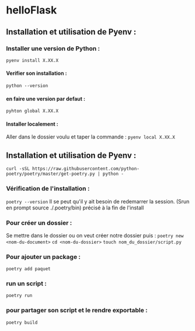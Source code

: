 # helloFlask

## Installation et utilisation de Pyenv : 
### Installer une version de Python :
`pyenv install X.XX.X`
#### Verifier son installation : 
`python --version`
#### en faire une version par defaut : 
`pyhton global X.XX.X`
#### Installer localement : 
Aller dans le dossier voulu et taper la commande :
`pyenv local X.XX.X`

## Installation et utilisation de Pyenv :
`curl -sSL https://raw.githubusercontent.com/python-poetry/poetry/master/get-poetry.py | python -`
### Vérification de l'installation :
`poetry --version`
Il se peut qu'il y ait besoin de redemarrer la session. (Srun en prompt source ./.poetry/bin) précisé à la fin de l'install

### Pour créer un dossier : 
Se mettre dans le dossier ou on veut créer notre dossier puis :
`poetry new <nom-du-document>`
`cd <nom-du-dossier>`
`touch nom_du_dossier/script.py`

### Pour ajouter un package :
`poetry add paquet`

### run un script :
`poetry run`

### pour partager son script et le rendre exportable :
`poetry build`

